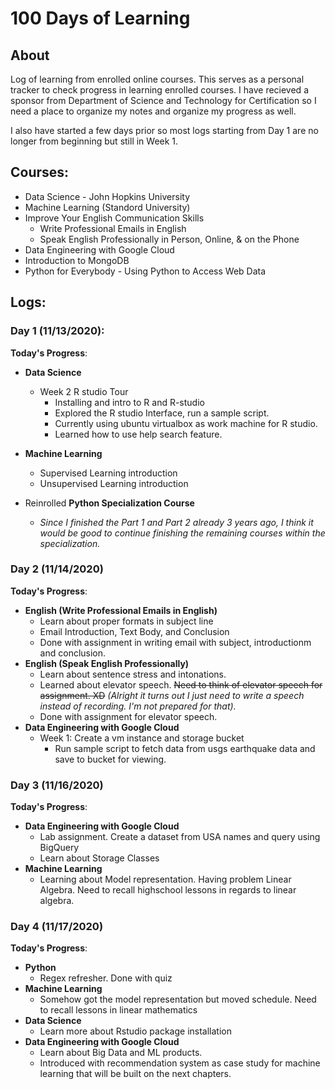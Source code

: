 # 100 Days of Learning 

## About
Log of learning from enrolled online courses. This serves as a personal tracker to check progress in learning enrolled courses. I have recieved a sponsor from Department of Science and Technology for Certification so I need a place to organize my notes and organize my progress as well. 

I also have started a few days prior so most logs starting from Day 1 are no longer from beginning but still in Week 1. 

## Courses: 
- Data Science - John Hopkins University
- Machine Learning (Standord University)
- Improve Your English Communication Skills 
    - Write Professional Emails in English 
    - Speak English Professionally in Person, Online, & on the Phone
- Data Engineering with Google Cloud
- Introduction to MongoDB
- Python for Everybody - Using Python to Access Web Data


 
## Logs: 


### Day 1 (11/13/2020): 
**Today's Progress**: 
- **Data Science**
    - Week 2 R studio Tour
        - Installing and intro to R and R-studio
        - Explored the R studio Interface, run a sample script.
        - Currently using ubuntu virtualbox as work machine for R studio.
        - Learned how to use help search feature.
    
- **Machine Learning**
    - Supervised Learning introduction
    - Unsupervised Learning introduction
- Reinrolled **Python Specialization Course** 
    - *Since I finished the Part 1 and Part 2 already 3 years ago,  I think it would be good to continue finishing the remaining courses within the specialization.* 


### Day 2 (11/14/2020)
**Today's Progress**: 
- **English (Write Professional Emails in English)**
    - Learn about proper formats in subject line
    - Email Introduction, Text Body, and Conclusion
    - Done with assignment in writing email with subject, introductionm and conclusion.
- **English (Speak English Professionally)**
    - Learn about sentence stress and intonations.
    - Learned about elevator speech. ~~Need to think of elevator speech for assignment. XD~~ *(Alright it turns out I just need to write a speech instead of recording. I'm not prepared for that).*
    - Done with assignment for elevator speech. 
- **Data Engineering with Google Cloud**
    - Week 1: Create a vm instance and storage bucket
        - Run sample script to fetch data from usgs earthquake data and save to bucket for viewing. 

### Day 3 (11/16/2020)
**Today's Progress**: 
- **Data Engineering with Google Cloud**
    - Lab assignment. Create a dataset from USA names and query using BigQuery
    - Learn about Storage Classes 
- **Machine Learning** 
    - Learning about Model representation. Having problem Linear Algebra. Need to recall highschool lessons in regards to linear algebra.

### Day 4 (11/17/2020)
**Today's Progress**: 
- **Python**
    - Regex refresher. Done with quiz
- **Machine Learning** 
    - Somehow got the model representation but moved schedule. Need to recall lessons in linear mathematics
- **Data Science**
    - Learn more about Rstudio package installation
- **Data Engineering with Google Cloud**
    - Learn about Big Data and ML products.
    - Introduced with recommendation system as case study for machine learning that will be built on the next chapters. 
    